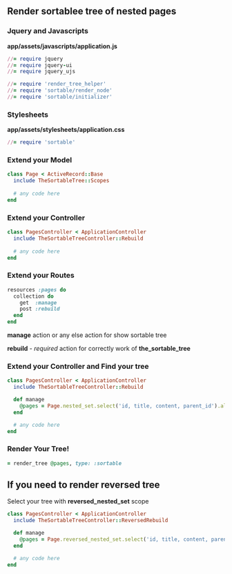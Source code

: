 ## Render sortablee tree of nested pages

### Jquery and Javascripts

**app/assets/javascripts/application.js**

```ruby
//= require jquery
//= require jquery-ui
//= require jquery_ujs
```

```ruby
//= require 'render_tree_helper'
//= require 'sortable/render_node'
//= require 'sortable/initializer'
```

### Stylesheets

**app/assets/stylesheets/application.css**

```ruby
//= require 'sortable'
```

### Extend your Model

``` ruby
class Page < ActiveRecord::Base
  include TheSortableTree::Scopes
  
  # any code here
end
```

### Extend your Controller

``` ruby
class PagesController < ApplicationController
  include TheSortableTreeController::Rebuild
  
  # any code here
end
```

### Extend your Routes

``` ruby
resources :pages do
  collection do
    get  :manage
    post :rebuild
  end
end
```

**manage** action or any else action for show sortable tree

**rebuild** - _required_ action for correctly work of **the_sortable_tree**

### Extend your Controller and Find your tree

``` ruby
class PagesController < ApplicationController
  include TheSortableTreeController::Rebuild

  def manage
    @pages = Page.nested_set.select('id, title, content, parent_id').all
  end

  # any code here
end
```

### Render Your Tree!

```ruby
= render_tree @pages, type: :sortable
```

## If you need to render reversed tree

Select your tree with **reversed_nested_set** scope

``` ruby
class PagesController < ApplicationController
  include TheSortableTreeController::ReversedRebuild

  def manage
    @pages = Page.reversed_nested_set.select('id, title, content, parent_id').all
  end

  # any code here
end
```